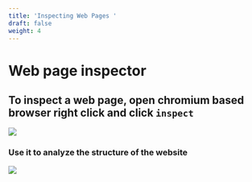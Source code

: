 ```yaml
---
title: 'Inspecting Web Pages '
draft: false
weight: 4
---
```


# Web page inspector 

## To inspect a web page, open chromium based browser right click and click `inspect`

![](/2020-04-26-09-01-31.png)

### Use it to analyze the structure of the website

![](/2020-04-26-09-05-03.png)